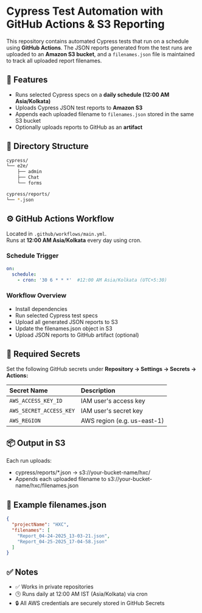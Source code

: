 # Cypress Test Automation with GitHub Actions & S3 Reporting

This repository contains automated Cypress tests that run on a schedule using **GitHub Actions**. The JSON reports generated from the test runs are uploaded to an **Amazon S3 bucket**, and a `filenames.json` file is maintained to track all uploaded report filenames.

## 🔧 Features

- Runs selected Cypress specs on a **daily schedule (12:00 AM Asia/Kolkata)**
- Uploads Cypress JSON test reports to **Amazon S3**
- Appends each uploaded filename to `filenames.json` stored in the same S3 bucket
- Optionally uploads reports to GitHub as an **artifact**

## 📁 Directory Structure

```bash
cypress/
└── e2e/
    ├── admin
    ├── Chat
    └── forms

cypress/reports/
└── *.json
```
## ⚙️ GitHub Actions Workflow

Located in `.github/workflows/main.yml`.  
Runs at **12:00 AM Asia/Kolkata** every day using cron.

### Schedule Trigger

```yaml
on:
  schedule:
    - cron: '30 6 * * *'  #12:00 AM Asia/Kolkata (UTC+5:30)
```
### Workflow Overview

- Install dependencies
- Run selected Cypress test specs
- Upload all generated JSON reports to S3
- Update the filenames.json object in S3
- Upload JSON reports to GitHub artifact (optional)

## 🔐 Required Secrets

Set the following GitHub secrets under **Repository → Settings → Secrets → Actions:**

| Secret Name | Description                |
| :-------- | :------------------------- |
| `AWS_ACCESS_KEY_ID` | IAM user's access key |
| `AWS_SECRET_ACCESS_KEY` | IAM user's secret key |
| `AWS_REGION` | AWS region (e.g. us-east-1) |

## 📦 Output in S3

Each run uploads:
- cypress/reports/*.json → s3://your-bucket-name/hxc/
- Appends each uploaded filename to s3://your-bucket-name/hxc/filenames.json

## 📝 Example filenames.json

```json
{
  "projectName": "HXC",
  "filenames": [
    "Report_04-24-2025_13-03-21.json",
    "Report_04-25-2025_17-04-58.json"
  ]
}
```

## ✅ Notes

- ✅ Works in private repositories
- 🕒 Runs daily at 12:00 AM IST (Asia/Kolkata) via cron
- 🔒 All AWS credentials are securely stored in GitHub Secrets